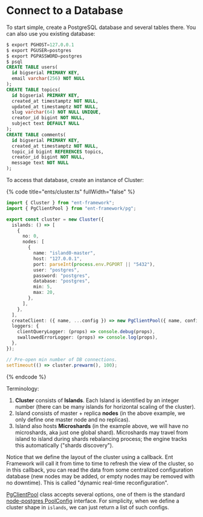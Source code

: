# Connect to a Database

To start simple, create a PostgreSQL database and several tables there. You can also use you existing database:

```sql
$ export PGHOST=127.0.0.1
$ export PGUSER=postgres
$ export PGPASSWORD=postgres
$ psql
CREATE TABLE users(
  id bigserial PRIMARY KEY,
  email varchar(256) NOT NULL
);
CREATE TABLE topics(
  id bigserial PRIMARY KEY,
  created_at timestamptz NOT NULL,
  updated_at timestamptz NOT NULL,
  slug varchar(64) NOT NULL UNIQUE,
  creator_id bigint NOT NULL,
  subject text DEFAULT NULL
);
CREATE TABLE comments(
  id bigserial PRIMARY KEY,
  created_at timestamptz NOT NULL,
  topic_id bigint REFERENCES topics,
  creator_id bigint NOT NULL,
  message text NOT NULL
);
```

To access that database, create an instance of Cluster:

{% code title="ents/cluster.ts" fullWidth="false" %}
```typescript
import { Cluster } from "ent-framework";
import { PgClientPool } from "ent-framework/pg";

export const cluster = new Cluster({
  islands: () => [
    {
      no: 0,
      nodes: [
        {
          name: "island0-master",
          host: "127.0.0.1",
          port: parseInt(process.env.PGPORT || "5432"),
          user: "postgres",
          password: "postgres",
          database: "postgres",
          min: 5,
          max: 20,
        },
      ],
    },
  ],
  createClient: ({ name, ...config }) => new PgClientPool({ name, config }),
  loggers: {
    clientQueryLogger: (props) => console.debug(props),
    swallowedErrorLogger: (props) => console.log(props),
  },
});

// Pre-open min number of DB connections.
setTimeout(() => cluster.prewarm(), 100);
```
{% endcode %}

Terminology:

1. **Cluster** consists of **Islands**. Each Island is identified by an integer number (there can be many islands for horizontal scaling of the cluster).
2. Island consists of master + replica **nodes** (in the above example, we only define one master node and no replicas).&#x20;
3. Island also hosts **Microshards** (in the example above, we will have no microshards, aka just one global shard). Microshards may travel from island to island during shards rebalancing process; the engine tracks this automatically ("shards discovery").

Notice that we define the layout of the cluster using a callback. Ent Framework will call it from time to time to refresh the view of the cluster, so in this callback, you can read the data from some centralized configuration database (new nodes may be added, or empty nodes may be removed with no downtime). This is called "dynamic real-time reconfiguration".

[PgClientPool](https://github.com/clickup/ent-framework/blob/main/docs/classes/PgClientPool.md) class accepts several options, one of them is the standard [node-postgres PoolConfig](https://node-postgres.com/apis/pool) interface. For simplicity, when we define a cluster shape in `islands`, we can just return a list of such configs.

